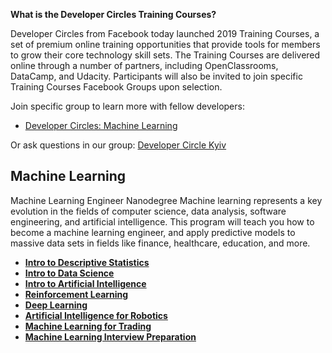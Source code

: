 **What is the Developer Circles Training Courses?**

Developer Circles from Facebook today launched 2019 Training Courses, a set of premium online training opportunities that provide tools for members to grow their core technology skill sets. The Training Courses are delivered online through a number of partners, including OpenClassrooms, DataCamp, and Udacity. Participants will also be invited to join specific Training Courses Facebook Groups upon selection.

Join specific group to learn more with fellow developers: 

- [Developer Circles: Machine Learning](https://www.facebook.com/groups/959521250838697/)

Or ask questions in our group: 
[Developer Circle Kyiv](https://www.facebook.com/groups/devCKyiv/)


## Machine Learning 

Machine Learning Engineer Nanodegree
Machine learning represents a key evolution in the fields of computer science, data analysis, software engineering, and artificial intelligence.
This program will teach you how to become a machine learning engineer, and apply predictive models to massive data sets in fields like finance, healthcare, education, and more.
- [**Intro to Descriptive Statistics**](https://www.udacity.com/course/intro-to-descriptive-statistics--ud827)
- [**Intro to Data Science**](https://www.udacity.com/course/intro-to-data-science--ud359)
- [**Intro to Artificial Intelligence**](https://www.udacity.com/course/intro-to-artificial-intelligence--cs271)
- [**Reinforcement Learning**](https://www.udacity.com/course/reinforcement-learning--ud600)
- [**Deep Learning**](https://www.udacity.com/course/intro-to-tensorflow-for-deep-learning--ud187)
- [**Artificial Intelligence for Robotics**](https://www.udacity.com/course/artificial-intelligence-for-robotics--cs373)
- [**Machine Learning for Trading**](https://www.udacity.com/course/machine-learning-for-trading--ud501)
- [**Machine Learning Interview Preparation**](https://www.udacity.com/course/machine-learning-interview-prep--ud1001)

